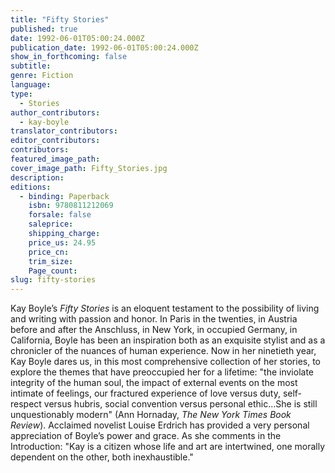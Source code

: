 ```yaml
---
title: "Fifty Stories"
published: true
date: 1992-06-01T05:00:24.000Z
publication_date: 1992-06-01T05:00:24.000Z
show_in_forthcoming: false
subtitle:
genre: Fiction
language:
type:
  - Stories
author_contributors:
  - kay-boyle
translator_contributors:
editor_contributors:
contributors:
featured_image_path:
cover_image_path: Fifty_Stories.jpg
description:
editions:
  - binding: Paperback
    isbn: 9780811212069
    forsale: false
    saleprice:
    shipping_charge:
    price_us: 24.95
    price_cn:
    trim_size:
    Page_count:
slug: fifty-stories
---
```


Kay Boyle’s _Fifty Stories_ is an eloquent testament to the possibility of living and writing with passion and honor. In Paris in the twenties, in Austria before and after the Anschluss, in New York, in occupied Germany, in California, Boyle has been an inspiration both as an exquisite stylist and as a chronicler of the nuances of human experience. Now in her ninetieth year, Kay Boyle dares us, in this most comprehensive collection of her stories, to explore the themes that have preoccupied her for a lifetime: "the inviolate integrity of the human soul, the impact of external events on the most intimate of feelings, our fractured experience of love versus duty, self-respect versus hubris, social convention versus personal ethic...She is still unquestionably modern" (Ann Hornaday, _The New York Times Book Review_). Acclaimed novelist Louise Erdrich has provided a very personal appreciation of Boyle’s power and grace. As she comments in the Introduction: "Kay is a citizen whose life and art are intertwined, one morally dependent on the other, both inexhaustible."

